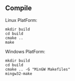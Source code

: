 ## Compile

Linux PlatForm:
```shell
mkdir build
cd build
cmake ..
make
```

Windows PlatForm:
```shell
mkdir build
cd build
cmake .. -G "MinGW Makefiles"
mingw32-make
```